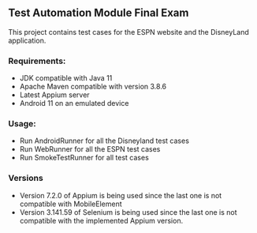 ## Test Automation Module Final Exam

<p>
This project contains test cases for the ESPN website and the DisneyLand application.
</p>

### Requirements:

+ JDK compatible with Java 11
+ Apache Maven compatible with version 3.8.6
+ Latest Appium server
+ Android 11 on an emulated device

### Usage:

+ Run AndroidRunner for all the Disneyland test cases
+ Run WebRunner for all the ESPN test cases
+ Run SmokeTestRunner for all test cases
  
### Versions

+ Version 7.2.0 of Appium is being used since the last one is not compatible with MobileElement
+ Version 3.141.59 of Selenium is being used since the last one is not compatible with the implemented Appium version.
